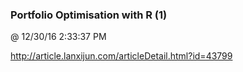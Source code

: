 ﻿

### Portfolio Optimisation with R (1)
@ 12/30/16 2:33:37 PM

http://article.lanxijun.com/articleDetail.html?id=43799
